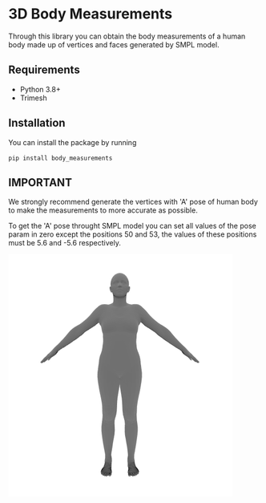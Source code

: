 # 3D Body Measurements

Through this library you can obtain the body measurements of a human body made up of vertices and faces generated by SMPL model.

## Requirements
- Python 3.8+
- Trimesh

## Installation
You can install the package by running
```
pip install body_measurements
```

## IMPORTANT
We strongly recommend generate the vertices with 'A' pose of human body to make the measurements to more accurate as possible. 

To get the 'A' pose throught SMPL model you can set all values of the pose param in zero except the positions 50 and 53, the values of these positions must be 5.6 and -5.6 respectively.

![A pose](model.png)